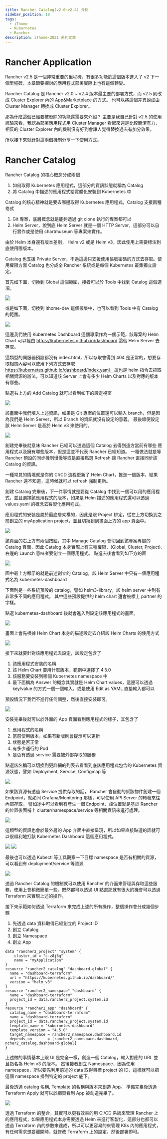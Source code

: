 ```yaml
---
title: Rancher Catalog(v2.0~v2.4) 介紹
sidebar_position: 18
tags:
  - iThome
  - Kubernetes
  - Rancher
description: iThome-2021 系列文章
---
```


# Rancher Application

Rancher v2.5 是一個非常重要的里程碑，有很多功能於這個版本進入了 v2 下一個里程碑，本章節要探討的應用程式部署實際上也有這個轉變。

Rancher Catalog 是 Rancher v2.0 ~ v2.4 版本最主要的部署方式，而 v2.5 則改成 Cluster Explorer 內的 App&Marketplace 的方式。
也可以將這個差異說成由 Cluster Manager 轉換成 Cluster Explorer。

那為什麼這個已經要被廢除的功能還需要來介紹？
主要是我自己針對 v2.5 的使用經驗來看，我認為部署應用程式用 Cluster Manager 看起來還是比較簡潔有力，相反的 Cluster Explorer 內的機制沒有好到會讓人覺得替換過去有加分效果。

所以接下來就針對這兩個機制分享一下使用方式。

# Rancher Catalog

Rancher Catalog 的核心概念分成兩個

1. 如何取得 Kubernetes 應用程式，這部分的資訊狀態就稱為 Catalog
2. 將 Catalog 中描述的應用程式給實體化安裝到 Kubernetes 中

Catalog 的核心精神就是要去哪邊取得 Kubernetes 應用程式，Catalog 支援兩種格式
1. Git 專案，底層概念就是能夠透過 git clone 執行的專案都可以
2. Helm Server，說到底 Helm Server 就是一個 HTTP Server，這部分可以自行實作或是使用 chartmuseum 等專案來實作。

由於 Helm 本身還有版本差別， Helm v2 或是 Helm v3，因此使用上需要標注到底使用哪版本。

Catalog 也支援 Private Server，不過這邊只支援使用帳號密碼的方式去存取。使用權限方面 Catalog 也分成全 Rancher 系統或是每個 Kubernetes 叢集獨立設定。

首先如下圖，切換到 Global 這個範圍，接者可以於 Tools 中找到 Catalog 這個選項。

![](https://i.imgur.com/Sa3pydP.png)

或是如下圖，切換到 ithome-dev 這個叢集中，也可以看到 Tools 中有 Catalog 的範圍。

![](https://i.imgur.com/OkbmzuM.png)

這邊我們使用 Kubernetes Dashboard 這個專案作為一個示範，該專案的 Helm Chart 可以經由 https://kubernetes.github.io/dashboard 這個 Helm Server 去存取。

這類型的伺服器預設都沒有 index.html，所以存取會得到 404 是正常的，想要存取相關內容可以使用下列方式去存取 https://kubernetes.github.io/dashboard/index.yaml，這也是 helm 指令去抓取相關資源的辦法，可以知道該 Server 上會有多少 Helm Charts 以及對應的版本有哪些。

點選右上方的 Add Catalog 就可以看到如下的設定視窗

![](https://i.imgur.com/4P3BB9d.png)

該畫面中我們填入上述資訊，如果是 Git 專案的位置還可以輸入 branch，但是因為我們是 Helm Server，所以 Branch 的資訊就沒有設定的意義。
最後順便設定該 Helm Server 是基於 Helm v3 來使用的。

![](https://i.imgur.com/1Bcgq2s.png)

創建完畢後就意味 Rancher 已經可以透過這個 Catalog 去得到遠方當前有哪些 應用程式以及擁有哪些版本，但是這並不代表 Rancher 已經知道。
一種做法就是等 Rancher 預設的同步機制慢慢等或是直接點選 Refresh 讓 Rancher 直接同步該 Catalog 的資訊。

一種常見的情境就是你的 CI/CD 流程更新了 Helm Chart，推進一個版本，結果 Rancher 還不知道，這時候就可以 refresh 強制更新。

創建 Catalog 完畢後，下一件事情就是要從 Catalog 中找到一個可以用的應用程式，並且選擇該應用程式的版本，如果是 Helm 描述的應用程式還可以透過 values.yaml 的概念去客製化應用程式。

應用程式的安裝是屬於最底層架構的，因此是跟 Project 綁定，從左上方切換到之前創立的 myApplication project，並且切換到到畫面上方的 app 頁面中。

![](https://i.imgur.com/kti8npL.png)

該頁面的右上方有兩個按鈕，其中 Manage Catalog 會切回到該專案專屬的 Catalog 頁面，因此 Catalog 本身實際上有三種權限，(Global, Cluster, Project).
右邊的 Launch 意味者要創立一個應用程式。
點進去後會看到如下方的圖

![](https://i.imgur.com/WjgFzob.png)

圖中最上方顯示的就是前述創立的 Catalog，該 Helm Server 中只有一個應用程式名為 kubernetes-dashboard

下面則是一些系統預設的 catalog，譬如 helm3-library，該 helm server 中則有非常多不同的應用程式。
其中這些預設提供的 helm chart 還會被標上 partner 的字樣。

點選 kubernetes-dashboard 後就會進入到設定該應用程式的畫面。

![](https://i.imgur.com/cDCOpE9.png)

畫面上會先根據 Helm Chart 本身的描述設定去介紹該 Helm Charts 的使用方式

![](https://i.imgur.com/qSfk7na.png)


接下來就要針對該應用程式去設定，該設定包含了
1. 該應用程式安裝的名稱
2. 該 Helm Chart 要用什麼版本，範例中選擇了 4.5.0
3. 該服務要安裝到哪個 Kubernetes namespace 中
4. 最下面稱為 Answer 的概念其實就是 Helm Chart values，這邊可以透過 key/value 的方式一個一個輸入，或是使用 Edit as YAML 直接輸入都可以

預設情況下我們不進行任何調整，然後直接安裝即可。

![](https://i.imgur.com/kIoCMfe.png)

安裝完畢後就可以於外面的 App 頁面看到應用程式的樣子，其包含了
1. 應用程式的名稱
2. 當前使用版本，如果有新版則會提示可以更新
3. 狀態是否正常
4. 有多少運行的 Pod
5. 是否有透過 service 需要被外部存取的服務

點選該名稱可以切換到更詳細的列表去看看到底該應用程式包含的 Kubernetes 資源狀態，譬如 Deployment, Service, Configmap 等

![](https://i.imgur.com/jdfBeZb.png)

如果該資源有透過 Service 提供存取的話， Rancher 會自動的幫該物件創建一個 Endpoint，就如同 Grafana/Monitoring 那樣，可以使用 API Server 的轉發來往內部存取。
譬如途中可以看到有產生一個 Endpoint，該位置就是基於 Rancher 的位置後面補上 cluster/namespace/service 等相關資訊來進行處理。

![](https://i.imgur.com/UCZbXaP.png)

這類型的資訊也會於最外層的 App 介面中直接呈現，所以如果直接點選的話就可以很順利地打該 Kubernetes Dashboard 這個應用程式。

![](https://i.imgur.com/tlpRoeb.png)
![](https://i.imgur.com/z7yQGtn.png)

最後也可以透過 Kubectl 等工具觀察一下目標 namespace 是否有相關的資源，可以看到有 deployment/service 等資源

![](https://i.imgur.com/j36WdZv.png)

透過 Rancher Catalog 的機制就可以使用 Rancher 的介面來管理與存取這些服務，使用上會稍微簡單一些。既然都可以透過 UI 點選那就有很大的機會可以透過 Terraform 來實現上述的操作。

接下來示範如何透過 Terraform 來完成上述的所有操作，整個操作會分成幾個步驟
1. 先透過 data 資料取得已經創立的 Project ID
2. 創立 Catalog
3. 創立 Namespace
4. 創立 App

```
data "rancher2_project" "system" {
    cluster_id = "c-z8j6q"
    name = "myApplication"
}
resource "rancher2_catalog" "dashboard-global" {
  name = "dashboard-terraform"
  url = "https://kubernetes.github.io/dashboard/"
  version = "helm_v3"
}
resource "rancher2_namespace" "dashboard" {
  name = "dashboard-terraform"
  project_id = data.rancher2_project.system.id
}
resource "rancher2_app" "dashboard" {
  catalog_name = "dashboard-terraform"
  name = "dashboard-terraform"
  project_id = data.rancher2_project.system.id
  template_name = "kubernetes-dashboard"
  template_version = "4.5.0"
  target_namespace = rancher2_namespace.dashboard.id
  depends_on       = [rancher2_namespace.dashboard, ncher2_catalog.dashboard-global]
}
```

上述做的事情基本上跟 UI 是完全一樣，創造一個 Catalog，輸入對應的 URL 並且指名為 Helm v3 的版本。
然後接者創立 Namespace，因為使用 namespace，所以要先利用前述的 data 取得目標 project 的 ID，這樣就可以把這個 namespace 掛到特定的 project 底下。

最後透過 catalog 名稱, Template 的名稱與版本來創造 App。
準備完畢後透過 Terraform Apply 就可以於網頁看到 App 被創造完畢了。

![](https://i.imgur.com/7br0h0p.png)

透過 Terraform 的整合，其實可以更有效率的用 CI/CD 系統來管理 Rancher 上的應用程式，如果應用程式本身需要透過 Helm 來進行客製化，這部分也都可以透過 Terraform 內的參數來達成，所以可以更容易的來管理 K8s 內的應用程式，有任何需求想要離開時，就修改 Terraform 上的設定，然後部署即可。
